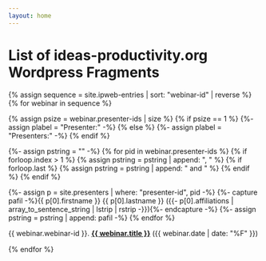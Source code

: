 ```yaml
---
layout: home
---
```

<h1>List of ideas-productivity.org Wordpress Fragments</h1>

{% assign sequence = site.ipweb-entries | sort: "webinar-id" | reverse %}
{% for webinar in sequence %}


{% assign psize = webinar.presenter-ids | size %}
{% if psize == 1 %}
  {%- assign plabel = "Presenter:" -%}
{% else %}
  {%- assign plabel = "Presenters:" -%}
{% endif %}

{%- assign pstring = "" -%}
{% for pid in webinar.presenter-ids %}
  {% if forloop.index > 1 %}
    {% assign pstring = pstring | append: ", " %}
    {% if forloop.last %}
      {% assign pstring = pstring | append: " and " %}
    {% endif %}
  {% endif %}

  {%- assign p = site.presenters | where: "presenter-id", pid -%}
  {%- capture pafil -%}{{ p[0].firstname }} {{ p[0].lastname }} ({{- p[0].affiliations | array_to_sentence_string | lstrip | rstrip -}}){%- endcapture -%}
  {%- assign pstring = pstring | append: pafil -%}
{% endfor %}

<section style="margin-bottom: 15px">
  <p>{{ webinar.webinar-id }}. 
      <strong><a href="{{ site.baseurl }}{{ webinar.url }}">{{ webinar.title }}</a></strong> ({{ webinar.date | date: "%F" }})
  </p> 
</section>
{% endfor %}
